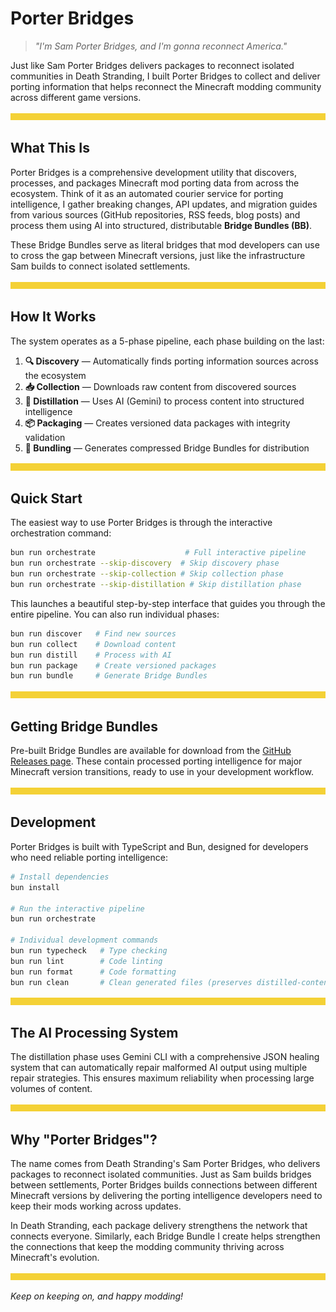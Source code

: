 # Porter Bridges

> *"I'm Sam Porter Bridges, and I'm gonna reconnect America."*

Just like Sam Porter Bridges delivers packages to reconnect isolated communities in Death Stranding, I built Porter Bridges to collect and deliver porting information that helps reconnect the Minecraft modding community across different game versions.

![Divider](./docs/assets/divider.png)

## What This Is

Porter Bridges is a comprehensive development utility that discovers, processes, and packages Minecraft mod porting data from across the ecosystem. Think of it as an automated courier service for porting intelligence, I gather breaking changes, API updates, and migration guides from various sources (GitHub repositories, RSS feeds, blog posts) and process them using AI into structured, distributable **Bridge Bundles (BB)**.

These Bridge Bundles serve as literal bridges that mod developers can use to cross the gap between Minecraft versions, just like the infrastructure Sam builds to connect isolated settlements.

![Divider](./docs/assets/divider.png)

## How It Works

The system operates as a 5-phase pipeline, each phase building on the last:

1. **🔍 Discovery** — Automatically finds porting information sources across the ecosystem
2. **📥 Collection** — Downloads raw content from discovered sources
3. **🧪 Distillation** — Uses AI (Gemini) to process content into structured intelligence
4. **📦 Packaging** — Creates versioned data packages with integrity validation
5. **🌉 Bundling** — Generates compressed Bridge Bundles for distribution

![Divider](./docs/assets/divider.png)

## Quick Start

The easiest way to use Porter Bridges is through the interactive orchestration command:

```bash
bun run orchestrate                    # Full interactive pipeline
bun run orchestrate --skip-discovery  # Skip discovery phase
bun run orchestrate --skip-collection # Skip collection phase
bun run orchestrate --skip-distillation # Skip distillation phase
```

This launches a beautiful step-by-step interface that guides you through the entire pipeline. You can also run individual phases:

```bash
bun run discover   # Find new sources
bun run collect    # Download content
bun run distill    # Process with AI
bun run package    # Create versioned packages
bun run bundle     # Generate Bridge Bundles
```

![Divider](./docs/assets/divider.png)

## Getting Bridge Bundles

Pre-built Bridge Bundles are available for download from the [GitHub Releases page](https://github.com/iamkaf/porter-bridges/releases). These contain processed porting intelligence for major Minecraft version transitions, ready to use in your development workflow.

![Divider](./docs/assets/divider.png)

## Development

Porter Bridges is built with TypeScript and Bun, designed for developers who need reliable porting intelligence:

```bash
# Install dependencies
bun install

# Run the interactive pipeline
bun run orchestrate

# Individual development commands
bun run typecheck   # Type checking
bun run lint        # Code linting
bun run format      # Code formatting
bun run clean       # Clean generated files (preserves distilled-content)
```

![Divider](./docs/assets/divider.png)

## The AI Processing System

The distillation phase uses Gemini CLI with a comprehensive JSON healing system that can automatically repair malformed AI output using multiple repair strategies. This ensures maximum reliability when processing large volumes of content.

![Divider](./docs/assets/divider.png)

## Why "Porter Bridges"?

The name comes from Death Stranding's Sam Porter Bridges, who delivers packages to reconnect isolated communities. Just as Sam builds bridges between settlements, Porter Bridges builds connections between different Minecraft versions by delivering the porting intelligence developers need to keep their mods working across updates.

In Death Stranding, each package delivery strengthens the network that connects everyone. Similarly, each Bridge Bundle I create helps strengthen the connections that keep the modding community thriving across Minecraft's evolution.

![Divider](./docs/assets/divider.png)

*Keep on keeping on, and happy modding!*